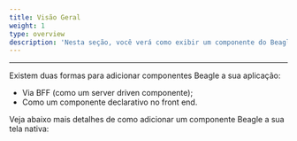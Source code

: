 ```yaml
---
title: Visão Geral
weight: 1
type: overview
description: 'Nesta seção, você verá como exibir um componente do Beagle em uma tela nativa.'
---
```


---

Existem duas formas para adicionar componentes Beagle a sua aplicação:

* Via BFF \(como um server driven componente\);
* Como um componente declarativo no front end.

Veja abaixo mais detalhes de como adicionar um componente Beagle a sua tela nativa:
